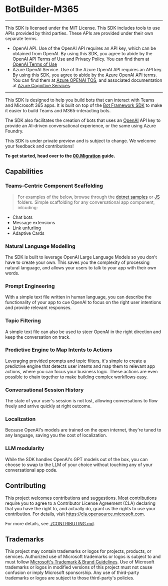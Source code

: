 # BotBuilder-M365

-----------------------------------------------------------------------------------------------------------------------------------------------------------------------
This SDK is licensed under the MIT License.  This SDK includes tools to use APIs provided by third parties.  These APIs are provided under their own separate terms.

-	OpenAI API.  Use of the OpenAI API requires an API key, which can be obtained from OpenAI.  By using this SDK, you agree to abide by the OpenAI API Terms of Use and Privacy Policy. You can find them at [OpenAI Terms of Use](https://openai.com/policies/terms-of-use)
-	Azure OpenAI Service.  Use of the Azure OpenAI API requires an API key.  By using this SDK, you agree to abide by the Azure OpenAI API terms.  You can find them at [Azure OPENAI TOS](https://www.microsoft.com/licensing/terms/productoffering/MicrosoftAzure/MCA#ServiceSpecificTerms), and associated documentation at [Azure Cognitive Services](https://learn.microsoft.com/en-us/azure/cognitive-services/openai/). 

-----------------------------------------------------------------------------------------------------------------------------------------------------------------------

This SDK is designed to help you build bots that can interact with Teams and Microsoft 365 apps. It is built on top of the [Bot Framework SDK](https://github.com/microsoft/botbuilder-js) to make it easier to build Teams and M365-interacting bots.

The SDK also facilitates the creation of bots that uses an [OpenAI](https://openai.com/api/) API key to provide an AI-driven conversational experience, or the same using Azure Foundry.

This SDK is under private preview and is subject to change. We welcome your feedback and contributions!

**To get started, head over to the [00.Migration](getting-started/00.MIGRATION.md) guide.**

## Capabilities

### Teams-Centric Component Scaffolding

> For examples of the below, browse through the [dotnet samples](./dotnet/samples) or [JS](./js/samples/) folders.
> Simple scaffolding for any conversational app component, inlcuding:

- Chat bots
- Message extensions
- Link unfurling
- Adaptive Cards

### Natural Language Modelling

The SDK is built to leverage OpenAI Large Language Models so you don't have to create your own. This saves you the complexity of processing natural language, and allows your users to talk to your app with their own words.

### Prompt Engineering

With a simple text file written in human language, you can describe the functionality of your app to cue OpenAI to focus on the right user intentions and provide relevant responses.

### Topic Filtering

A simple text file can also be used to steer OpenAI in the right direction and keep the conversation on track.

### Predictive Engine to Map Intents to Actions

Leveraging provided prompts and topic filters, it's simple to create a predictive engine that detects user intents and map them to relevant app actions, where you can focus your business logic. These actions are even possible to chain together to make building complex workflows easy.

### Conversational Session History

The state of your user's session is not lost, allowing conversations to flow freely and arrive quickly at right outcome.

### Localization

Because OpenAI's models are trained on the open internet, they're tuned to any language, saving you the cost of localization.

### LLM modularity

While the SDK handles OpenAI's GPT models out of the box, you can choose to swap to the LLM of your choice without touching any of your conversational app code.

## Contributing

This project welcomes contributions and suggestions. Most contributions require you to agree to a
Contributor License Agreement (CLA) declaring that you have the right to, and actually do, grant us
the rights to use your contribution. For details, visit https://cla.opensource.microsoft.com.

For more details, see [./CONTRIBUTING.md](./CONTRIBUTING.md).

## Trademarks

This project may contain trademarks or logos for projects, products, or services. Authorized use of Microsoft
trademarks or logos is subject to and must follow
[Microsoft's Trademark & Brand Guidelines](https://www.microsoft.com/en-us/legal/intellectualproperty/trademarks/usage/general).
Use of Microsoft trademarks or logos in modified versions of this project must not cause confusion or imply Microsoft sponsorship.
Any use of third-party trademarks or logos are subject to those third-party's policies.
